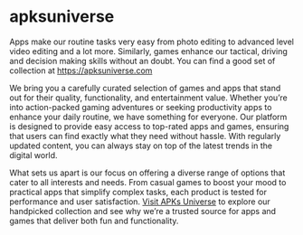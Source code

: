 # apksuniverse
Apps make our routine tasks very easy from photo editing to advanced level video editing and a lot more. Similarly, games enhance our tactical, driving and decision making skills without an doubt. You can find a good set of collection at https://apksuniverse.com

We bring you a carefully curated selection of games and apps that stand out for their quality, functionality, and entertainment value. Whether you’re into action-packed gaming adventures or seeking productivity apps to enhance your daily routine, we have something for everyone. Our platform is designed to provide easy access to top-rated apps and games, ensuring that users can find exactly what they need without hassle. With regularly updated content, you can always stay on top of the latest trends in the digital world.

What sets us apart is our focus on offering a diverse range of options that cater to all interests and needs. From casual games to boost your mood to practical apps that simplify complex tasks, each product is tested for performance and user satisfaction. [Visit APKs Universe](https://apksuniverse.com) to explore our handpicked collection and see why we’re a trusted source for apps and games that deliver both fun and functionality.

